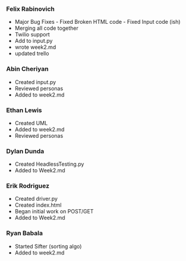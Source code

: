 ### Felix Rabinovich ###
- Major Bug Fixes
           -  Fixed Broken HTML code
           -  Fixed Input code (ish)
- Merging all code together
- Twilio support
- Add to input.py 
- wrote week2.md
- updated trello

### Abin Cheriyan ###
- Created input.py
- Reviewed personas
- Added to week2.md

### Ethan Lewis ###
- Created UML
- Added to week2.md
- Reviewed personas

### Dylan Dunda ###
- Created HeadlessTesting.py
- Added to Week2.md

### Erik Rodriguez ###
- Created driver.py 
- Created index.html
- Began initial work on POST/GET
- Added to Week2.md

### Ryan Babala ###
- Started Sifter (sorting algo)
- Added to week2.md
